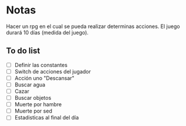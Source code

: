 # Notas
Hacer un rpg en el cual se pueda realizar determinas acciones. El juego durará 10 días (medida del juego).
## To do list

- [ ] Definir las constantes
- [ ] Switch de acciones del jugador
- [ ] Acción uno "Descansar" 
- [ ] Buscar agua 
- [ ] Cazar 
- [ ] Buscar objetos
- [ ] Muerte por hambre
- [ ] Muerte por sed
- [ ] Estadisticas al final del día